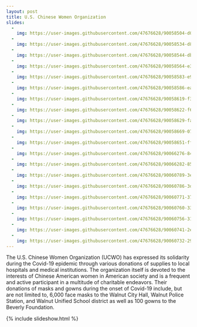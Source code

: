 ```yaml
---
layout: post
title: U.S. Chinese Women Organization
slides:
  -
    img: https://user-images.githubusercontent.com/47676628/90058504-d0e0c380-dcaf-11ea-9c12-6e2ae67e4751.jpg
  -
    img: https://user-images.githubusercontent.com/47676628/90058534-d8a06800-dcaf-11ea-97be-849cee93e124.jpg
  -
    img: https://user-images.githubusercontent.com/47676628/90058544-db9b5880-dcaf-11ea-8b24-850d7f9c256c.jpg  
  -
    img: https://user-images.githubusercontent.com/47676628/90058564-e35afd00-dcaf-11ea-8342-6d05bdda67a8.jpg
  -
    img: https://user-images.githubusercontent.com/47676628/90058583-e9e97480-dcaf-11ea-96d5-98b64671141e.jpg
  -
    img: https://user-images.githubusercontent.com/47676628/90058586-ea820b00-dcaf-11ea-9946-ba4ce930840d.jpg  
  -
    img: https://user-images.githubusercontent.com/47676628/90058619-f372dc80-dcaf-11ea-99ff-235386598960.jpg
  -
    img: https://user-images.githubusercontent.com/47676628/90058622-f66dcd00-dcaf-11ea-99d6-12fab09e1502.jpg
  -
    img: https://user-images.githubusercontent.com/47676628/90058629-fa015400-dcaf-11ea-9b29-fc1e0ec50334.jpg
  -
    img: https://user-images.githubusercontent.com/47676628/90058669-071e4300-dcb0-11ea-82fe-bdf691a6bef0.jpg
  -
    img: https://user-images.githubusercontent.com/47676628/90058651-fff73500-dcaf-11ea-9eec-e56679a82a1e.jpg
  -
    img: https://user-images.githubusercontent.com/47676628/90066276-849b8080-dcbb-11ea-9057-b7d43d484886.jpg
  -
    img: https://user-images.githubusercontent.com/47676628/90066282-85ccad80-dcbb-11ea-9141-4ad84978ee66.jpg
  -
    img: https://user-images.githubusercontent.com/47676628/90060789-3e422380-dcb3-11ea-9862-7604566602c0.jpg  
  -
    img: https://user-images.githubusercontent.com/47676628/90060786-3d10f680-dcb3-11ea-9c40-3b89ed65c582.jpg 
  -
    img: https://user-images.githubusercontent.com/47676628/90060771-371b1580-dcb3-11ea-9bf0-e1a6d76bbb02.jpg
  -  
    img: https://user-images.githubusercontent.com/47676628/90060760-33878e80-dcb3-11ea-816b-4a01ee6bc841.jpg 
  -
    img: https://user-images.githubusercontent.com/47676628/90060756-31253480-dcb3-11ea-81b6-ba6b8e06be74.jpg
  -  
    img: https://user-images.githubusercontent.com/47676628/90060741-2e2a4400-dcb3-11ea-8db3-f7b0a5b14ed9.jpg 
  -
    img: https://user-images.githubusercontent.com/47676628/90060732-29fe2680-dcb3-11ea-980b-4fc3d0a41405.jpg
---
```


The U.S. Chinese Women Organization (UCWO) has expressed its solidarity during the Covid-19 epidemic through various donations of supplies to local hospitals and medical institutions. The organization itself is devoted to the interests of Chinese American women in American society and is a frequent and active participant in a multitude of charitable endeavors. Their donations of masks and gowns during the onset of Covid-19 include, but are not limited to, 6,000 face masks to the Walnut City Hall, Walnut Police Station, and Walnut Unified School district as well as 100 gowns to the Beverly Foundation. 

{% include slideshow.html %}
